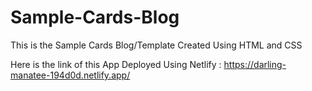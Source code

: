 # Sample-Cards-Blog
This is the Sample Cards Blog/Template Created Using HTML and CSS

Here is the link of this App Deployed Using Netlify : https://darling-manatee-194d0d.netlify.app/
